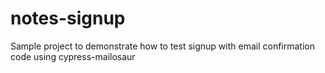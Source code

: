 # notes-signup
Sample project to demonstrate how to test signup with email confirmation code using cypress-mailosaur

